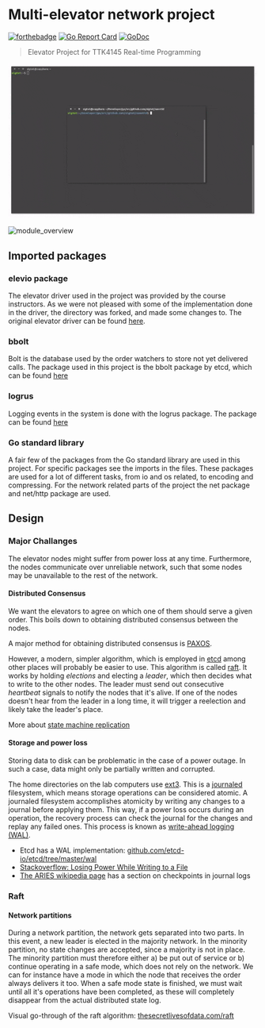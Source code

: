 # Multi-elevator network project
[![forthebadge](https://forthebadge.com/images/badges/60-percent-of-the-time-works-every-time.svg)](https://forthebadge.com)
[![Go Report Card](https://goreportcard.com/badge/github.com/sigtot/sanntid)](https://goreportcard.com/report/github.com/sigtot/sanntid)
[![GoDoc](https://godoc.org/github.com/sigtot/sanntid?status.svg)](https://godoc.org/github.com/sigtot/sanntid)

> Elevator Project for TTK4145 Real-time Programming

![simulator](/elev.gif)

![module_overview](https://i.imgur.com/q8aMH2N.png)

## Imported packages
### elevio package
The elevator driver used in the project was provided by the course instructors.
As we were not pleased with some of the implementation done in the driver, the directory was forked, 
and made some changes to. The original elevator driver can be found [here](https://github.com/TTK4145/driver-go).

### bbolt
Bolt is the database used by the order watchers to store not yet delivered calls.
The package used in this project is the bbolt package by etcd, which can be found [here](https://github.com/etcd-io/bbolt)

### logrus
Logging events in the system is done with the logrus package.
The package can be found [here](https://github.com/Sirupsen/logrus)

### Go standard library
A fair few of the packages from the Go standard library are used in this project.
For specific packages see the imports in the files. These packages are used for a lot of different tasks,
from io and os related, to encoding and compressing. For the network related parts of the project the net package 
and net/http package are used.

## Design
### Major Challanges
The elevator nodes might suffer from power loss at any time. Furthermore, the nodes communicate over unreliable network, such that some nodes may be unavailable to the rest of the network.

#### Distributed Consensus
We want the elevators to agree on which one of them should serve a given order. This boils down to obtaining distributed consensus between the nodes.

A major method for obtaining distributed consensus is [PAXOS](https://en.wikipedia.org/wiki/Paxos_(computer_science)). 

However, a modern, simpler algorithm, which is employed in [etcd](https://github.com/etcd-io/etcd) among other places will probably be easier to use. This algorithm is called [raft](https://raft.github.io/). It works by holding _elections_ and electing a _leader_, which then decides what to write to the other nodes. The leader must send out consecutive _heartbeat_ signals to notify the nodes that it's alive. If one of the nodes doesn't hear from the leader in a long time, it will trigger a reelection and likely take the leader's place. 

More about [state machine replication](https://en.wikipedia.org/wiki/State_machine_replication)

#### Storage and power loss
Storing data to disk can be problematic in the case of a power outage. In such a case, data might only be partially written and corrupted. 

The home directories on the lab computers use [ext3](https://en.wikipedia.org/wiki/Ext3). This is a [journaled](https://en.wikipedia.org/wiki/Journaling_file_system) filesystem, which means storage operations can be considered atomic. A journaled filesystem accomplishes atomicity by writing any changes to a journal before applying them. This way, if a power loss occurs during an operation, the recovery process can check the journal for the changes and replay any failed ones. This process is known as [write-ahead logging (WAL)](https://en.wikipedia.org/wiki/Write-ahead_logging).

* Etcd has a WAL implementation: [github.com/etcd-io/etcd/tree/master/wal](https://github.com/etcd-io/etcd/tree/master/wal)
* [Stackoverflow: Losing Power While Writing to a File](https://stackoverflow.com/questions/16835529/losing-power-while-writing-to-a-file)
* [The ARIES wikipedia page](https://en.wikipedia.org/wiki/Algorithms_for_Recovery_and_Isolation_Exploiting_Semantics) has a section on checkpoints in journal logs

### Raft
#### Network partitions
During a network partition, the network gets separated into two parts. In this event, a new leader is elected in the majority network. In the minority partition, no state changes are accepted, since a majority is not in place. The minority partition must therefore either a) be put out of service or b) continue operating in a safe mode, which does not rely on the network. We can for instance have a mode in which the node that receives the order always delivers it too. When a safe mode state is finished, we must wait until all it's operations have been completed, as these will completely disappear from the actual distributed state log.

Visual go-through of the raft algorithm: [thesecretlivesofdata.com/raft](http://thesecretlivesofdata.com/raft/)
